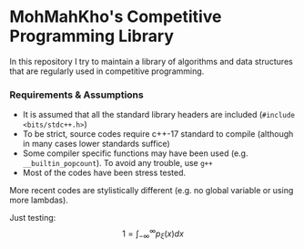 # MohMahKho's Competitive Programming Library
In this repository I try to maintain a library of algorithms and data structures that are regularly used in competitive programming.

### Requirements & Assumptions
- It is assumed that all the standard library headers are included (```#include <bits/stdc++.h>```)
- To be strict, source codes require c++-17 standard to compile (although in many cases lower standards suffice)
- Some compiler specific functions may have been used (e.g. ```__builtin_popcount```). To avoid any trouble, use ```g++```
- Most of the codes have been stress tested.

More recent codes are stylistically different (e.g. no global variable or using more lambdas).

Just testing:
$$
1 = \int_{-\infty}^{\infty} p_\xi(x)dx
$$
